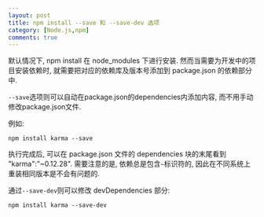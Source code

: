 ```yaml
---
layout: post
title: npm install --save 和 --save-dev 选项
category: [Node.js,npm]
comments: true
---
```


默认情况下, npm install 在 node_modules 下进行安装. 然而当需要为开发中的项目安装依赖时, 就需要把对应的依赖库及版本号添加到 package.json 的依赖部分中.

`--save`选项则可以自动在package.json的dependencies内添加内容, 而不用手动修改package.json文件.</br>

例如:

``` console
npm install karma --save
```

执行完成后, 可以在 package.json 文件的 dependencies 块的末尾看到 "karma":"~0.12.28". 需要注意的是, 依赖总是包含`~`标识符的, 因此在不同系统上重装相同版本是不会有问题的.</br>

通过`--save-dev`则可以修改 devDependencies 部分:

``` console
npm install karma --save-dev
```
